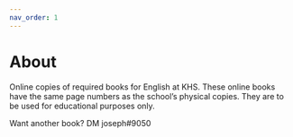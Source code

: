 ```yaml
---
nav_order: 1
---
```


# About
Online copies of required books for English at KHS. These online books have the same page numbers as the school’s physical copies. They are to be used for educational purposes only.

Want another book? DM joseph#9050